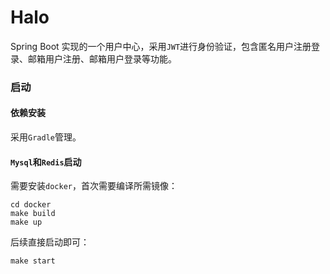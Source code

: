 # Halo

Spring Boot 实现的一个用户中心，采用`JWT`进行身份验证，包含匿名用户注册登录、邮箱用户注册、邮箱用户登录等功能。


### 启动 

#### 依赖安装

采用`Gradle`管理。

#### `Mysql`和`Redis`启动

需要安装`docker`，首次需要编译所需镜像：
```
cd docker
make build
make up 
```

后续直接启动即可：
```
make start
```


